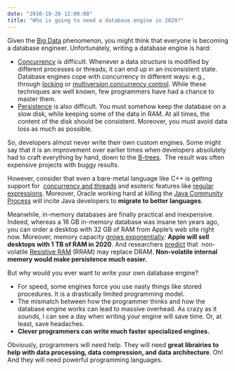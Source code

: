 ```yaml
---
date: "2010-10-26 12:00:00"
title: "Who is going to need a database engine in 2020?"
---
```




Given the [Big Data](https://en.wikipedia.org/wiki/Big_data) phenomenon, you might think that everyone is becoming a database engineer. Unfortunately, writing a database engine is hard:

- [Concurrency](https://en.wikipedia.org/wiki/Concurrency_(computer_science)) is difficult. Whenever a data structure is modified by different processes or threads, it can end up in an inconsistent state. Database engines cope with concurrency in different ways: e.g., through [locking](https://en.wikipedia.org/wiki/Lock_(database)) or [multiversion concurrency control](https://en.wikipedia.org/wiki/Multi-Version_Concurrency_Control). While these techniques are well known, few programmers have had a chance to master them.
- [Persistence](https://en.wikipedia.org/wiki/Persistence_(computer_science)) is also difficult. You must somehow keep the database on a slow disk, while keeping some of the data in RAM. At all times, the content of the disk should be consistent. Moreover, you must avoid data loss as much as possible.


So, developers almost never write their own custom engines. Some might say that it is an improvement over earlier times when developers absolutely had to craft everything by hand, down to the [B-trees](https://en.wikipedia.org/wiki/B-tree).  The result was often expensive projects with buggy results.

However, consider that even a bare-metal language like C++ is getting support for  [concurrency and threads](https://en.wikipedia.org/wiki/B-tree) and esoteric features like [regular expressions](https://en.wikipedia.org/wiki/Regular_expressions). Moreover, Oracle working hard at killing the [Java Community Process](http://www.computerworld.com.au/article/365575/java_politics_brews_conflicts_between_oracle_jcp_participants/) will incite Java developers to __migrate to better languages__.

Meanwhile, in-memory databases are finally practical and inexpensive. Indeed, whereas a 16 GB in-memory database was insane ten years ago, you can order a desktop with 32 GB of RAM from Apple&rsquo;s web site right now. Moreover, memory capacity [grows exponentially](http://www.singularity.com/charts/page58.html): __Apple will sell desktops with 1 TB of RAM in 2020__. And researchers [predict](http://spectrum.ieee.org/semiconductors/memory/resistive-ram-gains-ground) that  non-volatile [Resistive RAM](https://en.wikipedia.org/wiki/Resistive_RAM) (RRAM) may replace DRAM. __Non-volatile internal memory would make persistence much easier.__

But why would you ever want to write your own database engine?

- For speed, some engines force you use nasty things like stored procedures. It is a drastically limited programming model.
- The mismatch between how the programmer thinks and how the database engine works can lead to massive overhead. As crazy as it sounds, I can see a day when writing your engine will save time. Or, at least, save headaches.
- __Clever programmers can write much faster specialized engines.__


Obviously, programmers will need help. They will need __great librairies to help with data processing, data compression, and data architecture__. Oh! And they will need powerful programming languages.


